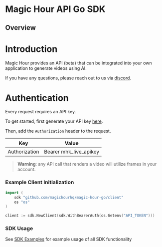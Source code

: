 # Magic Hour API Go SDK

## Overview

# Introduction

Magic Hour provides an API (beta) that can be integrated into your own application to generate videos using AI.

If you have any questions, please reach out to us via [discord](https://discord.gg/JX5rgsZaJp).

# Authentication

Every request requires an API key.

To get started, first generate your API key [here](http://localhost:3000/settings/developer).

Then, add the `Authorization` header to the request.

| Key           | Value                  |
| ------------- | ---------------------- |
| Authorization | Bearer mhk_live_apikey |

> **Warning**: any API call that renders a video will utilize frames in your account.

### Example Client Initialization

```go
import (
	sdk "github.com/magichourhq/magic-hour-go/client"
	os "os"
)

client := sdk.NewClient(sdk.WithBearerAuth(os.Getenv("API_TOKEN")))
```

### SDK Usage

See [SDK Examples](SDK_EXAMPLES.md) for example usage of all SDK functionality
